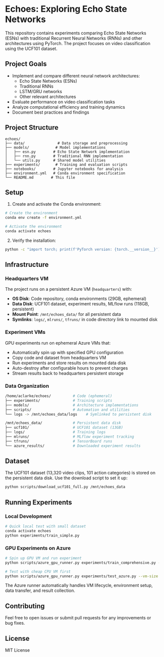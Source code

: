 # Echoes: Exploring Echo State Networks

This repository contains experiments comparing Echo State Networks (ESNs) with traditional Recurrent Neural Networks (RNNs) and other architectures using PyTorch. The project focuses on video classification using the UCF101 dataset.

## Project Goals

- Implement and compare different neural network architectures:
  - Echo State Networks (ESNs)
  - Traditional RNNs
  - LSTM/GRU networks
  - Other relevant architectures
- Evaluate performance on video classification tasks
- Analyze computational efficiency and training dynamics
- Document best practices and findings

## Project Structure

```
echoes/
├── data/               # Data storage and preprocessing
├── models/            # Model implementations
│   ├── esn.py        # Echo State Network implementation
│   ├── rnn.py        # Traditional RNN implementation
│   └── utils.py      # Shared model utilities
├── experiments/       # Training and evaluation scripts
├── notebooks/        # Jupyter notebooks for analysis
├── environment.yml   # Conda environment specification
└── README.md        # This file
```

## Setup

1. Create and activate the Conda environment:
```bash
# Create the environment
conda env create -f environment.yml

# Activate the environment
conda activate echoes
```

2. Verify the installation:
```bash
python -c "import torch; print(f'PyTorch version: {torch.__version__}')"
```

## Infrastructure

### Headquarters VM
The project runs on a persistent Azure VM (`headquarters`) with:
- **OS Disk**: Code repository, conda environments (29GB, ephemeral)
- **Data Disk**: UCF101 dataset, experiment results, MLflow runs (118GB, persistent)
- **Mount Point**: `/mnt/echoes_data/` for all persistent data
- **Symlinks**: `logs/`, `mlruns/`, `tfruns/` in code directory link to mounted disk

### Experiment VMs
GPU experiments run on ephemeral Azure VMs that:
- Automatically spin up with specified GPU configuration
- Copy code and dataset from headquarters VM
- Run experiments and store results on mounted data disk
- Auto-destroy after configurable hours to prevent charges
- Stream results back to headquarters persistent storage

### Data Organization
```bash
/home/aclarke/echoes/          # Code (ephemeral)
├── experiments/               # Training scripts
├── models/                    # Architecture implementations  
├── scripts/                   # Automation and utilities
└── logs -> /mnt/echoes_data/logs    # Symlinked to persistent disk

/mnt/echoes_data/              # Persistent data disk
├── ucf101/                    # UCF101 dataset (13GB)
├── logs/                      # Training logs
├── mlruns/                    # MLflow experiment tracking
├── tfruns/                    # TensorBoard runs
└── azure_results/             # Downloaded experiment results
```

## Dataset

The UCF101 dataset (13,320 video clips, 101 action categories) is stored on the persistent data disk. Use the download script to set it up:

```bash
python scripts/download_ucf101_full.py /mnt/echoes_data
```

## Running Experiments

### Local Development
```bash
# Quick local test with small dataset
conda activate echoes
python experiments/train_simple.py
```

### GPU Experiments on Azure
```bash
# Spin up GPU VM and run experiment
python scripts/azure_gpu_runner.py experiments/train_comprehensive.py --vm-size Standard_NC6s_v3

# Test with cheap CPU VM first
python scripts/azure_gpu_runner.py experiments/test_azure.py --vm-size Standard_B1s
```

The Azure runner automatically handles VM lifecycle, environment setup, data transfer, and result collection.

## Contributing

Feel free to open issues or submit pull requests for any improvements or bug fixes.

## License

MIT License
